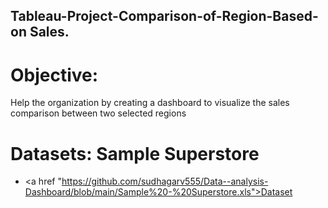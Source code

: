 ## Tableau-Project-Comparison-of-Region-Based-on Sales.

# Objective:

Help the organization by creating a dashboard to visualize the sales comparison between two selected regions

# Datasets: Sample Superstore 
- <a href "https://github.com/sudhagarv555/Data--analysis-Dashboard/blob/main/Sample%20-%20Superstore.xls">Dataset<a/>
